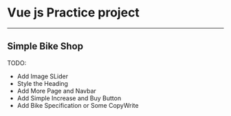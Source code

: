 # Vue js Practice project

---

## Simple Bike Shop

TODO:

- Add Image SLider
- Style the Heading
- Add More Page and Navbar
- Add Simple Increase and Buy Button
- Add Bike Specification or Some CopyWrite
